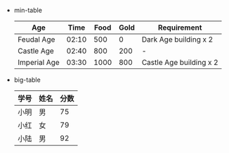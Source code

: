 - min-table

  | Age | Time | Food | Gold | Requirement |
  | ------------ | ----- | ---- | ---- | ----------------------- |
  | Feudal Age | 02:10 | 500 | 0 | Dark Age building x 2 |
  | Castle Age | 02:40 | 800 | 200 |- |
  | Imperial Age | 03:30 | 1000 | 800 | Castle Age building x 2 |
- big-table

  |学号|姓名|分数|
  |-|-|-|
  |小明|男|75|
  |小红|女|79|
  |小陆|男|92|
